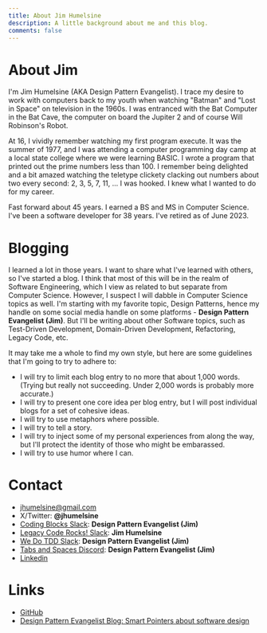 ```yaml
---
title: About Jim Humelsine
description: A little background about me and this blog.
comments: false
---
```


# About Jim

I'm Jim Humelsine (AKA Design Pattern Evangelist). I trace my desire to work with computers back to my youth when watching "Batman" and "Lost in Space" on television in the 1960s. I was entranced with the Bat Computer in the Bat Cave, the computer on board the Jupiter 2 and of course Will Robinson's Robot.

At 16, I vividly remember watching my first program execute. It was the summer of 1977, and I was attending a computer programming day camp at a local state college where we were learning BASIC. I wrote a program that printed out the prime numbers less than 100. I remember being delighted and a bit amazed watching the teletype clickety clacking out numbers about two every second: 2, 3, 5, 7, 11, ... I was hooked. I knew what I wanted to do for my career.

Fast forward about 45 years. I earned a BS and MS in Computer Science. I've been a software developer for 38 years. I've retired as of June 2023.

# Blogging

I learned a lot in those years. I want to share what I've learned with others, so I've started a blog. I think that most of this will be in the realm of Software Engineering, which I view as related to but separate from Computer Science. However, I suspect I will dabble in Computer Science topics as well. I'm starting with my favorite topic, Design Patterns, hence my handle on some social media handle on some platforms - **Design Pattern Evangelist (Jim)**. But I'll be writing about other Software topics, such as Test-Driven Development, Domain-Driven Development, Refactoring, Legacy Code, etc.

It may take me a whole to find my own style, but here are some guidelines that I'm going to try to adhere to:
* I will try to limit each blog entry to no more that about 1,000 words. (Trying but really not succeeding. Under 2,000 words is probably more accurate.)
* I will try to present one core idea per blog entry, but I will post individual blogs for a set of cohesive ideas.
* I will try to use metaphors where possible.
* I will try to tell a story.
* I will try to inject some of my personal experiences from along the way, but I'll protect the identity of those who might be embarassed.
* I will try to use humor where I can.

# Contact
* [jhumelsine@gmail.com](mailto:jhumelsine@gmail.com)
* X/Twitter: **@jhumelsine**
* [Coding Blocks Slack](https://www.codingblocks.net/slack/): **Design Pattern Evangelist (Jim)**
* [Legacy Code Rocks! Slack](http://slack.legacycode.rocks/): **Jim Humelsine**
* [We Do TDD Slack](http://wedotdd.slack.com): **Design Pattern Evangelist (Jim)**
* [Tabs and Spaces Discord](https://tabsandspaces.io/): **Design Pattern Evangelist (Jim)**
* [Linkedin](https://www.linkedin.com/in/james-humelsine-16b0749/)

# Links
* [GitHub](https://github.com/jhumelsine/)
* [Design Pattern Evangelist Blog: Smart Pointers about software design](https://jhumelsine.github.io/)
